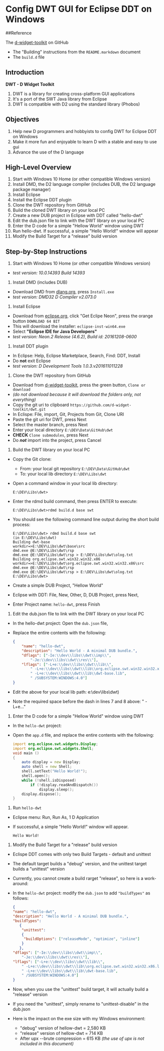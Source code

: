 # Config DWT GUI for Eclipse DDT on Windows

##Reference

The [d-widget-toolkit](https://www.github.com/d-widget-toolkit/dwt) on GitHub
 * The "Building" instructions from the `README.markdown` document
 * The `build.d` file

## Introduction

**DWT - D Widget Toolkit**

1. DWT is a library for creating cross-platform GUI applications
1. It's a port of the SWT Java library from Eclipse
1. DWT is compatible with D2 using the standard library (Phobos)

## Objectives
1. Help new D programmers and hobbyists to config DWT for Eclipse DDT on Windows
1. Make it more fun and enjoyable to learn D with a stable and easy to use gui
1. Advance the use of the D language
 
## High-Level Overview
1. Start with Windows 10 Home (or other compatible Windows version)
1. Install DMD, the D2 language compiler (includes DUB, the D2 language package manager)
1. Install Eclipse
1. Install the Eclipse DDT plugin
1. Clone the DWT repository from GitHub
1. Build the cloned DWT library on your local PC
1. Create a new DUB project in Eclipse with DDT called "hello-dwt"
1. Edit the dub.json file to link with the DWT library on your local PC
1. Enter the D code for a simple "Hellow World" window using DWT
1. Run hello-dwt. If successful, a simple "Hello World!" window will appear
1. Modify the Build Target for a "release" build version

## Step-by-Step Instructions
1. Start with Windows 10 Home (or other compatible Windows version)
 - *test version: 10.0.14393 Build 14393*
1. Install DMD (includes DUB)
 - Download DMD from [dlang.org](https://www.dlang.org), press `Install.exe`
 - *test version: DMD32 D Compiler v2.073.0*
1. Install Eclipse
 - Download from [eclipse.org](https://www.eclipse.org/downloads), click "Get Eclipe Neon", press the orange button `DOWNLOAD 64 BIT`
 - This will download the installer: `eclipse-inst-win64.exe`
 - Select **"Eclipse IDE for Java Developers"**
 - *test version: Neon.2 Release (4.6.2), Build id: 20161208-0600*
1. Install DDT plugin
 - In Eclipse: Help, Eclipse Marketplace, Search, Find: DDT, Install
 - Do **not** exit Eclipse
 - *test version: D Development Tools 1.0.3.v201611011228*
1. Clone the DWT repository from GitHub
 - Download from [d-widget-toolkit](https://www.github.com/d-widget-toolkit/dwt), press the green button, `Clone or download`
 - *(do not download because it will download the folders only, not everything)*
 - Copy the git uri to clipboard `https://github.com/d-widget-toolkit/dwt.git`
 - In Eclispe: File, import, Git, Projects from Git, Clone URI
 - Paste the git uri for DWT, press Next
 - Select the master branch, press Next
 - Enter your local directory `E:\DEV\Data\GitHub\dwt`
 - **CHECK** `Clone submodules`, press Next
 - Do ***not*** import into the project, press Cancel
1. Build the DWT library on your local PC
 - Copy the Git clone:
 
	  - From: your local git repository `E:\DEV\Data\GitHub\dwt`
	  - To:   your local lib directory  `E:\DEV\Libs\dwt`
	  
 - Open a command window in your local lib directory:
 
	```dos
	E:\DEV\Libs\dwt>
	```

 - Enter the rdmd build command, then press ENTER to execute:
 
	```dos
	E:\DEV\Libs\dwt>rdmd build.d base swt
	```
	
 - You should see the following command line output during the short build process:

	```dos
	E:\DEV\Libs\dwt> rdmd build.d base swt
	(in E:\DEV\Libs\dwt)
	Building dwt-base
	workdir=>E:\DEV\Libs\dwt\base\src
	dmd.exe @E:\DEV\Libs\dwt\rsp
	dmd.exe @E:\DEV\Libs\dwt\rsp > E:\DEV\Libs\dwt\olog.txt
	Building org.eclipse.swt.win32.win32.x86
	workdir=>E:\DEV\Libs\dwt\org.eclipse.swt.win32.win32.x86\src
	dmd.exe @E:\DEV\Libs\dwt\rsp
	dmd.exe @E:\DEV\Libs\dwt\rsp > E:\DEV\Libs\dwt\olog.txt
	E:\DEV\Libs\dwt>
	```

 - Create a simple DUB Project, "Hellow World" 
 - Eclipse with DDT: File, New, Other, D, DUB Project, press Next,
 - Enter Project name: `hello-dwt`, press Finish
1. Edit the dub.json file to link with the DWT library on your local PC
 - In the hello-dwt project: Open the `dub.json` file,
 - Replace the entire contents with the following:
	
	```json
	{
		"name": "hello-dwt",
		"description": "Hello World - A minimal DUB bundle.",
		"dflags": ["-Ie:\\dev\\libs\\dwt\\imp\\",
			"-Je:\\dev\\libs\\dwt\\res\\"],
		"lflags": ["-L+e:\\dev\\libs\\dwt\\lib\\",
			" -L+e:\\dev\\libs\\dwt\\lib\\org.eclipse.swt.win32.win32.x86.lib",
			" -L+e:\\dev\\libs\\dwt\\lib\\dwt-base.lib",
			" /SUBSYSTEM:WINDOWS:4.0"]
	}
	```
	
 - Edit the above for your local lib path: e:\\dev\\libs\\dwt)
 - Note the required space before the dash in lines 7 and 8 above: " -L+e..."

1. Enter the D code for a simple "Hellow World" window using DWT
 - In the `hello-dwt` project:
 - Open the `app.d` file, and replace the entire contents with the following:
	
	```d
	import org.eclipse.swt.widgets.Display;
	import org.eclipse.swt.widgets.Shell;
	void main ()
	{
		auto display = new Display;
		auto shell = new Shell;
		shell.setText("Hello World!");
		shell.open();
		while (!shell.isDisposed)
			if (!display.readAndDispatch())
				display.sleep();
		display.dispose();
	}
	```

1. Run `hello-dwt`
 - Eclipse menu: Run, Run As, 1 D Application
 - If successful, a simple "Hello World!" window will appear.
	
	```
	Hello World!
	```

1. Modify the Build Target for a "release" build version
 - Eclispe DDT comes with only two Build Targets - default and unittest
 - The default target builds a "debug" version, and the unittest target builds a "unittest" version
 - Currently, you cannot create a build rarget "release", so here is a work-around:
 - In the `hello-dwt` project: modify the `dub.json` to add `"buildTypes"` as follows:
 
	```json
	{
	"name": "hello-dwt",
	"description": "Hello World - A minimal DUB bundle.",
	"buildTypes":
	   {
	    "unittest":
	    {
	     "buildOptions": ["releaseMode", "optimize", "inline"]
	    }
	   },
	"dflags": ["-Ie:\\dev\\libs\\dwt\\imp\\", 
		"-Je:\\dev\\libs\\dwt\\res\\"],
	"lflags": ["-L+e:\\dev\\libs\\dwt\\lib\\",
		" -L+e:\\dev\\libs\\dwt\\lib\\org.eclipse.swt.win32.win32.x86.lib",
		" -L+e:\\dev\\libs\\dwt\\lib\\dwt-base.lib",
		" /SUBSYSTEM:WINDOWS:4.0"]
	}
	```

 - Now, when you use the "unittest" build target, it will actually build a "release" version
 - If you need the "unittest", simply rename to "unittest-disable" in the dub.json
 - Here is the impact on the exe size with my Windows environment:
	  - "debug" version of hellow-dwt = 2,580 KB
	  - "release" version of hellow-dwt = 714 KB
	  - After upx --brute compression = 615 KB *(the use of upx is not included in this document)*
